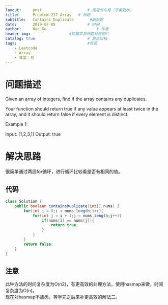 ```yaml
---
layout:     post   				    # 使用的布局（不需要改）
title:      Problem 217 Array	# 标题 
subtitle:   Contains Duplicate       #副标题
date:       2019-07-05				# 时间
author:     Nuo Xu 						# 作者
header-img:              	#这篇文章标题背景图片
catalog: true 						# 是否归档
tags:								#标签
    - Leetcode
    - Array
    - 难度：易
---
```

# 问题描述
Given an array of integers, find if the array contains any duplicates.

Your function should return true if any value appears at least twice in the array, and it should return false if every element is distinct.

Example 1:

Input: [1,2,3,1]
Output: true
# 解决思路
很简单通过两层for循环，进行循环比较看是否有相同的值。
## 代码
```java
class Solution {
    public boolean containsDuplicate(int[] nums) {
        for(int i = 0;i < nums.length;i++){
            for(int j = i + 1;j < nums.length;j++){
                if(nums[i] == nums[j]){
                    return true;
                }
            } 
        }
        return false;
    }
}
```
## 注意
此种方法的时间复杂度为O(n2)，有更高效的处理方法，使用hasmap来做，时间复杂度为O(n)。  
现在对hasmap不熟悉，等学完之后来补更高效的解法二。

